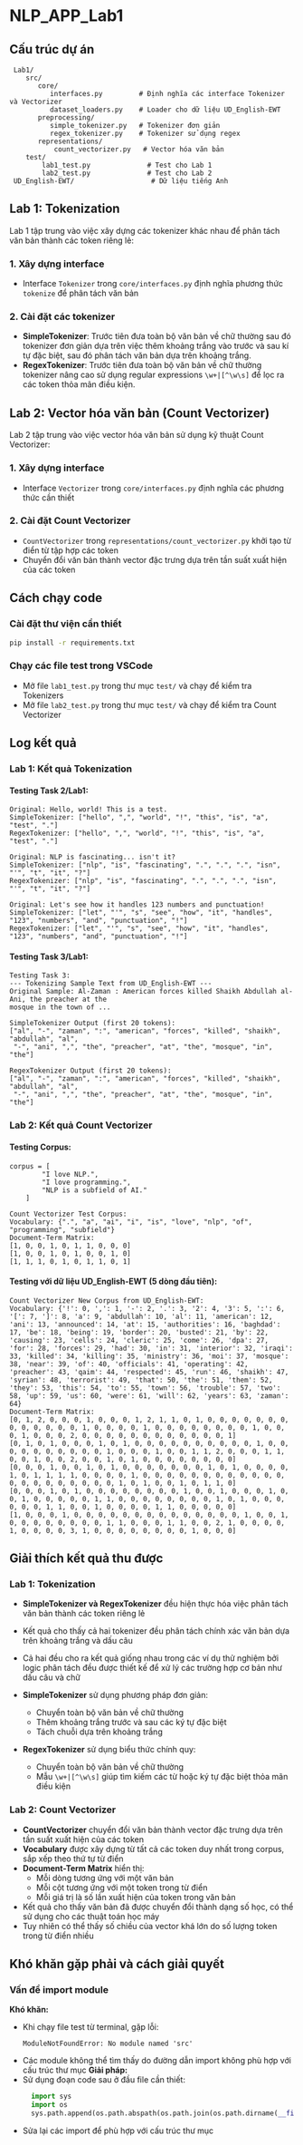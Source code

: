 ﻿# NLP_APP_Lab1
## Cấu trúc dự án
```
 Lab1/
    src/
       core/
          interfaces.py         # Định nghĩa các interface Tokenizer và Vectorizer
          dataset_loaders.py    # Loader cho dữ liệu UD_English-EWT
       preprocessing/
          simple_tokenizer.py   # Tokenizer đơn giản
          regex_tokenizer.py    # Tokenizer sử dụng regex
       representations/
           count_vectorizer.py   # Vector hóa văn bản
    test/
        lab1_test.py              # Test cho Lab 1
        lab2_test.py              # Test cho Lab 2
 UD_English-EWT/                   # Dữ liệu tiếng Anh
```

## Lab 1: Tokenization
Lab 1 tập trung vào việc xây dựng các tokenizer khác nhau để phân tách văn bản thành các token riêng lẻ:

### 1. Xây dựng interface
- Interface `Tokenizer` trong `core/interfaces.py` định nghĩa phương thức `tokenize` để phân tách văn bản

### 2. Cài đặt các tokenizer
- **SimpleTokenizer**: Trước tiên đưa toàn bộ văn bản về chữ thường sau đó tokenizer đơn giản dựa trên việc thêm khoảng trắng vào trước và sau kí tự đặc biệt, sau đó phân tách văn bản dựa trên khoảng trắng.
- **RegexTokenizer**: Trước tiên đưa toàn bộ văn bản về chữ thường tokenizer nâng cao sử dụng regular expressions `\w+|[^\w\s]` để lọc ra các token thỏa mãn điều kiện.

## Lab 2: Vector hóa văn bản (Count Vectorizer)

Lab 2 tập trung vào việc vector hóa văn bản sử dụng kỹ thuật Count Vectorizer:

### 1. Xây dựng interface
- Interface `Vectorizer` trong `core/interfaces.py` định nghĩa các phương thức cần thiết

### 2. Cài đặt Count Vectorizer
- `CountVectorizer` trong `representations/count_vectorizer.py` khởi tạo từ điển từ tập hợp các token
- Chuyển đổi văn bản thành vector đặc trưng dựa trên tần suất xuất hiện của các token

## Cách chạy code

### Cài đặt thư viện cần thiết
```bash
pip install -r requirements.txt
```

### Chạy các file test trong VSCode
- Mở file `lab1_test.py` trong thư mục `test/` và chạy để kiểm tra Tokenizers
- Mở file `lab2_test.py` trong thư mục `test/` và chạy để kiểm tra Count Vectorizer

## Log kết quả
### Lab 1: Kết quả Tokenization
#### Testing Task 2/Lab1:

```
Original: Hello, world! This is a test.
SimpleTokenizer: ["hello", ",", "world", "!", "this", "is", "a", "test", "."]
RegexTokenizer: ["hello", ",", "world", "!", "this", "is", "a", "test", "."]

Original: NLP is fascinating... isn't it?
SimpleTokenizer: ["nlp", "is", "fascinating", ".", ".", ".", "isn", "'", "t", "it", "?"]    
RegexTokenizer: ["nlp", "is", "fascinating", ".", ".", ".", "isn", "'", "t", "it", "?"]     

Original: Let's see how it handles 123 numbers and punctuation!
SimpleTokenizer: ["let", "'", "s", "see", "how", "it", "handles", "123", "numbers", "and", "punctuation", "!"]
RegexTokenizer: ["let", "'", "s", "see", "how", "it", "handles", "123", "numbers", "and", "punctuation", "!"]
```

#### Testing Task 3/Lab1:

```
Testing Task 3:
--- Tokenizing Sample Text from UD_English-EWT ---
Original Sample: Al-Zaman : American forces killed Shaikh Abdullah al-Ani, the preacher at the
mosque in the town of ...

SimpleTokenizer Output (first 20 tokens): 
["al", "-", "zaman", ":", "american", "forces", "killed", "shaikh", "abdullah", "al", 
 "-", "ani", ",", "the", "preacher", "at", "the", "mosque", "in", "the"]

RegexTokenizer Output (first 20 tokens): 
["al", "-", "zaman", ":", "american", "forces", "killed", "shaikh", "abdullah", "al", 
 "-", "ani", ",", "the", "preacher", "at", "the", "mosque", "in", "the"]
```

### Lab 2: Kết quả Count Vectorizer
#### Testing Corpus:

```
corpus = [
        "I love NLP.",
        "I love programming.",
        "NLP is a subfield of AI."
    ]

Count Vectorizer Test Corpus:
Vocabulary: {".", "a", "ai", "i", "is", "love", "nlp", "of", "programming", "subfield"}
Document-Term Matrix:
[1, 0, 0, 1, 0, 1, 1, 0, 0, 0]
[1, 0, 0, 1, 0, 1, 0, 0, 1, 0]
[1, 1, 1, 0, 1, 0, 1, 1, 0, 1]
```

#### Testing với dữ liệu UD_English-EWT (5 dòng đầu tiên):

```
Count Vectorizer New Corpus from UD_English-EWT:
Vocabulary: {'!': 0, ',': 1, '-': 2, '.': 3, '2': 4, '3': 5, ':': 6, '[': 7, ']': 8, 'a': 9, 'abdullah': 10, 'al': 11, 'american': 12, 'ani': 13, 'announced': 14, 'at': 15, 'authorities': 16, 'baghdad': 17, 'be': 18, 'being': 19, 'border': 20, 'busted': 21, 'by': 22, 'causing': 23, 'cells': 24, 'cleric': 25, 'come': 26, 'dpa': 27, 'for': 28, 'forces': 29, 'had': 30, 'in': 31, 'interior': 32, 'iraqi': 33, 'killed': 34, 'killing': 35, 'ministry': 36, 'moi': 37, 'mosque': 38, 'near': 39, 'of': 40, 'officials': 41, 'operating': 42, 'preacher': 43, 'qaim': 44, 'respected': 45, 'run': 46, 'shaikh': 47, 'syrian': 48, 'terrorist': 49, 'that': 50, 'the': 51, 'them': 52, 'they': 53, 'this': 54, 'to': 55, 'town': 56, 'trouble': 57, 'two': 58, 'up': 59, 'us': 60, 'were': 61, 'will': 62, 'years': 63, 'zaman': 64}
Document-Term Matrix:
[0, 1, 2, 0, 0, 0, 1, 0, 0, 0, 1, 2, 1, 1, 0, 1, 0, 0, 0, 0, 0, 0, 0, 0, 0, 0, 0, 0, 0, 1, 0, 0, 0, 0, 1, 0, 0, 0, 0, 0, 0, 0, 0, 1, 0, 0, 0, 1, 0, 0, 0, 2, 0, 0, 0, 0, 0, 0, 0, 0, 0, 0, 0, 0, 1]
[0, 1, 0, 1, 0, 0, 0, 1, 0, 1, 0, 0, 0, 0, 0, 0, 0, 0, 0, 0, 1, 0, 0, 0, 0, 0, 0, 0, 0, 0, 0, 1, 0, 0, 0, 1, 0, 0, 1, 1, 2, 0, 0, 0, 1, 1, 0, 0, 1, 0, 0, 2, 0, 0, 1, 0, 1, 0, 0, 0, 0, 0, 0, 0, 0]
[0, 0, 0, 1, 0, 0, 1, 0, 1, 0, 0, 0, 0, 0, 0, 0, 1, 0, 1, 0, 0, 0, 0, 1, 0, 1, 1, 1, 1, 0, 0, 0, 0, 1, 0, 0, 0, 0, 0, 0, 0, 0, 0, 0, 0, 0, 0, 0, 0, 0, 0, 0, 0, 0, 0, 1, 0, 1, 0, 0, 1, 0, 1, 1, 0]
[0, 0, 0, 1, 0, 1, 0, 0, 0, 0, 0, 0, 0, 0, 1, 0, 0, 1, 0, 0, 0, 1, 0, 0, 1, 0, 0, 0, 0, 0, 1, 1, 0, 0, 0, 0, 0, 0, 0, 0, 1, 0, 1, 0, 0, 0, 0, 0, 0, 1, 1, 0, 0, 1, 0, 0, 0, 0, 1, 1, 0, 0, 0, 0, 0]
[1, 0, 0, 0, 1, 0, 0, 0, 0, 0, 0, 0, 0, 0, 0, 0, 0, 0, 0, 1, 0, 0, 1, 0, 0, 0, 0, 0, 0, 0, 0, 1, 1, 0, 0, 0, 1, 1, 0, 0, 2, 1, 0, 0, 0, 0, 1, 0, 0, 0, 0, 3, 1, 0, 0, 0, 0, 0, 0, 0, 0, 1, 0, 0, 0]
```


## Giải thích kết quả thu được
### Lab 1: Tokenization
- **SimpleTokenizer và RegexTokenizer** đều hiện thực hóa việc phân tách văn bản thành các token riêng lẻ
- Kết quả cho thấy cả hai tokenizer đều phân tách chính xác văn bản dựa trên khoảng trắng và dấu câu 
- Cả hai đều cho ra kết quả giống nhau trong các ví dụ thử nghiệm bởi logic phân tách đều được thiết kế để xử lý các trường hợp cơ bản như dấu câu và chữ
- **SimpleTokenizer** sử dụng phương pháp đơn giản:
  - Chuyển toàn bộ văn bản về chữ thường
  - Thêm khoảng trắng trước và sau các ký tự đặc biệt
  - Tách chuỗi dựa trên khoảng trắng

- **RegexTokenizer** sử dụng biểu thức chính quy:
  - Chuyển toàn bộ văn bản về chữ thường
  - Mẫu `\w+|[^\w\s]` giúp tìm kiếm các từ hoặc ký tự đặc biệt thỏa mãn điều kiện

### Lab 2: Count Vectorizer
- **CountVectorizer** chuyển đổi văn bản thành vector đặc trưng dựa trên tần suất xuất hiện của các token
- **Vocabulary** được xây dựng từ tất cả các token duy nhất trong corpus, sắp xếp theo thứ tự từ điển
- **Document-Term Matrix** hiển thị:
  - Mỗi dòng tương ứng với một văn bản
  - Mỗi cột tương ứng với một token trong từ điển
  - Mỗi giá trị là số lần xuất hiện của token trong văn bản
- Kết quả cho thấy văn bản đã được chuyển đổi thành dạng số học, có thể sử dụng cho các thuật toán học máy
- Tuy nhiên có thể thấy số chiều của vector khá lớn do số lượng token trong từ điển nhiều

## Khó khăn gặp phải và cách giải quyết
### Vấn đề import module
**Khó khăn:** 
- Khi chạy file test từ terminal, gặp lỗi:
  ```
  ModuleNotFoundError: No module named 'src'
  ```
- Các module không thể tìm thấy do đường dẫn import không phù hợp với cấu trúc thư mục
**Giải pháp:**
- Sử dụng đoạn code sau ở đầu file cần thiết:
  ```python
    import sys
    import os
    sys.path.append(os.path.abspath(os.path.join(os.path.dirname(__file__), '..')))
  ```
- Sửa lại các import để phù hợp với cấu trúc thư mục


